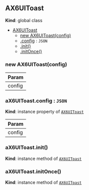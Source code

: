 <a name="AX6UIToast"></a>

## AX6UIToast
**Kind**: global class  

* [AX6UIToast](#AX6UIToast)
    * [new AX6UIToast(config)](#new_AX6UIToast_new)
    * [.config](#AX6UIToast+config) : <code>JSON</code>
    * [.init()](#AX6UIToast+init)
    * [.initOnce()](#AX6UIToast+initOnce)

<a name="new_AX6UIToast_new"></a>

### new AX6UIToast(config)

| Param |
| --- |
| config | 

<a name="AX6UIToast+config"></a>

### aX6UIToast.config : <code>JSON</code>
**Kind**: instance property of <code>[AX6UIToast](#AX6UIToast)</code>  

| Param |
| --- |
| config | 

<a name="AX6UIToast+init"></a>

### aX6UIToast.init()
**Kind**: instance method of <code>[AX6UIToast](#AX6UIToast)</code>  
<a name="AX6UIToast+initOnce"></a>

### aX6UIToast.initOnce()
**Kind**: instance method of <code>[AX6UIToast](#AX6UIToast)</code>  
